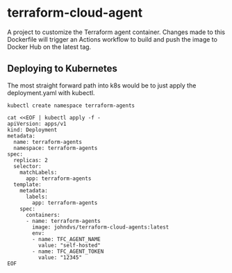 # terraform-cloud-agent
A project to customize the Terraform agent container.  Changes made to this Dockerfile will trigger an Actions workflow to build and push the image to Docker Hub on the latest tag.

## Deploying to Kubernetes
The most straight forward path into k8s would be to just apply the deployment.yaml with kubectl.<br>
```
kubectl create namespace terraform-agents

cat <<EOF | kubectl apply -f -
apiVersion: apps/v1
kind: Deployment
metadata:
  name: terraform-agents
  namespace: terraform-agents
spec:
  replicas: 2
  selector:
    matchLabels:
      app: terraform-agents
  template:
    metadata:
      labels:
        app: terraform-agents
    spec:
      containers:
      - name: terraform-agents
        image: johndvs/terraform-cloud-agents:latest
        env:
        - name: TFC_AGENT_NAME
          value: "self-hosted"
        - name: TFC_AGENT_TOKEN
          value: "12345"
EOF
```
